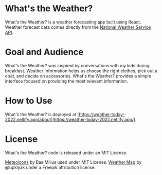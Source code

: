 # What's the Weather?

What's the Weather? is a weather forecasting app built using React. Weather forecast data comes directly from the [National Weather Service API](https://www.weather.gov/documentation/services-web-api).

# Goal and Audience

What's the Weather? was inspired by conversations with my kids during breakfast. Weather information helps us choose the right clothes, pick out a coat, and decide on accessories. What's the Weather? provides a simple interface focused on providing the most relevant information.

# How to Use

What's the Weather? is deployed at [https://weather-today-2022.netlify.app/about](https://weather-today-2022.netlify.app/).

# License

What's the Weather? code is released under an MIT License.


[Meteoicons](https://github.com/basmilius/weather-icons) by Bas Milius used under MIT License.
[Weather Map](https://www.freepik.com/free-vector/meteorological-report-weather-forecast-concept_29222674.htm) by @upklyak under a Freepik attribution license.
